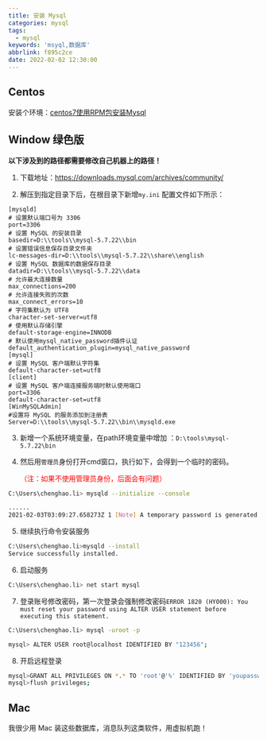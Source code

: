```yaml
---
title: 安装 Mysql
categories: mysql
tags:
  - mysql
keywords: 'msyql,数据库'
abbrlink: f895c2ce
date: 2022-02-02 12:30:00
---
```

## Centos

安装个环境：[centos7使用RPM包安装Mysql](https://note.lichenghao.cn/#/TOOL/LINUX/centos7-%E5%AE%89%E8%A3%85Mysql)

## Window 绿色版

**以下涉及到的路径都需要修改自己机器上的路径！**

1. 下载地址：https://downloads.mysql.com/archives/community/

2. 解压到指定目录下后，在根目录下新增`my.ini` 配置文件如下所示：

```properties
[mysqld]
# 设置默认端口号为 3306
port=3306
# 设置 MySQL 的安装目录
basedir=D:\\tools\\mysql-5.7.22\\bin
# 设置错误信息保存目录文件夹
lc-messages-dir=D:\\tools\\mysql-5.7.22\\share\\english
# 设置 MySQL 数据库的数据保存目录
datadir=D:\\tools\\mysql-5.7.22\\data
# 允许最大连接数量
max_connections=200
# 允许连接失败的次数
max_connect_errors=10
# 字符集默认为 UTF8
character-set-server=utf8
# 使用默认存储引擎
default-storage-engine=INNODB
# 默认使用mysql_native_password插件认证
default_authentication_plugin=mysql_native_password
[mysql]
# 设置 MySQL 客户端默认字符集
default-character-set=utf8
[client]
# 设置 MySQL 客户端连接服务端时默认使用端口
port=3306
default-character-set=utf8
[WinMySQLAdmin]
#设置将 MySQL 的服务添加到注册表
Server=D:\\tools\\mysql-5.7.22\\bin\\mysqld.exe
```

3. 新增一个系统环境变量，在path环境变量中增加 ：`D:\tools\mysql-5.7.22\bin`

4. 然后用`管理员`身份打开cmd窗口，执行如下，会得到一个临时的密码。

   <div style='color: red'>（注：如果不使用管理员身份，后面会有问题）</div>

```bash
C:\Users\chenghao.li> mysqld --initialize --console

......
2021-02-03T03:09:27.658273Z 1 [Note] A temporary password is generated for root@localhost: ).bVStm,C3&N
```

5. 继续执行命令安装服务

```bash
C:\Users\chenghao.li>mysqld --install
Service successfully installed.
```

6. 启动服务

```bash
C:\Users\chenghao.li> net start mysql
```

7. 登录账号修改密码，第一次登录会强制修改密码`ERROR 1820 (HY000): You must reset your password using ALTER USER statement before executing this statement.`

```bash
C:\Users\chenghao.li> mysql -uroot -p

mysql> ALTER USER root@localhost IDENTIFIED BY "123456";
```

8. 开启远程登录

```bash
mysql>GRANT ALL PRIVILEGES ON *.* TO 'root'@'%' IDENTIFIED BY 'youpassword' WITH GRANT OPTION;
mysql>flush privileges;
```

## Mac

我很少用 Mac 装这些数据库，消息队列这类软件，用虚拟机跑！

